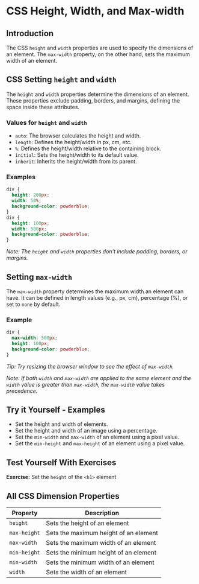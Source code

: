 # CSS Height, Width, and Max-width
## Introduction
The CSS `height` and `width` properties are used to specify the dimensions of an element. The `max-width` property, on the other hand, sets the maximum width of an element.
## CSS Setting `height` and `width`
The `height` and `width` properties determine the dimensions of an element. These properties exclude padding, borders, and margins, defining the space inside these attributes.
### Values for `height` and `width`
- `auto`: The browser calculates the height and width.
- `length`: Defines the height/width in px, cm, etc.
- `%`: Defines the height/width relative to the containing block.
- `initial`: Sets the height/width to its default value.
- `inherit`: Inherits the height/width from its parent.
### Examples
```css
div {
  height: 200px;
  width: 50%;
  background-color: powderblue;
}
div {
  height: 100px;
  width: 500px;
  background-color: powderblue;
}
```
*Note: The `height` and `width` properties don't include padding, borders, or margins.*
## Setting `max-width`
The `max-width` property determines the maximum width an element can have. It can be defined in length values (e.g., px, cm), percentage (%), or set to `none` by default.
### Example
```css
div {
  max-width: 500px;
  height: 100px;
  background-color: powderblue;
}
```
*Tip: Try resizing the browser window to see the effect of `max-width`.*

*Note: If both `width` and `max-width` are applied to the same element and the `width` value is greater than `max-width`, the `max-width` value takes precedence.*

## Try it Yourself - Examples
- Set the height and width of elements.
- Set the height and width of an image using a percentage.
- Set the `min-width` and `max-width` of an element using a pixel value.
- Set the `min-height` and `max-height` of an element using a pixel value.

## Test Yourself With Exercises
**Exercise:**
Set the `height` of the `<h1>` element 

## All CSS Dimension Properties
| Property    | Description                          |
|-------------|--------------------------------------|
| `height`    | Sets the height of an element        |
| `max-height`| Sets the maximum height of an element|
| `max-width` | Sets the maximum width of an element |
| `min-height`| Sets the minimum height of an element|
| `min-width` | Sets the minimum width of an element |
| `width`     | Sets the width of an element         |
